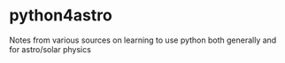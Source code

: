# python4astro
Notes from various sources on learning to use python both generally and for astro/solar physics
